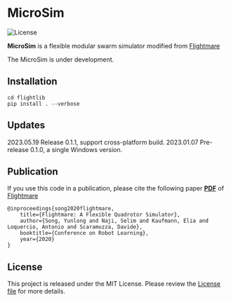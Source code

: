 # MicroSim

![License](https://img.shields.io/badge/License-MIT-blue.svg) 

**MicroSim** is a flexible modular swarm simulator modified from [Flightmare](https://github.com/uzh-rpg/flightmare)

The MicroSim is under development.

## Installation

```
cd flightlib
pip install . --verbose
```

## Updates
2023.05.19 Release 0.1.1, support cross-platform build.
2023.01.07 Pre-release 0.1.0, a single Windows version.

## Publication

If you use this code in a publication, please cite the following paper **[PDF](http://rpg.ifi.uzh.ch/docs/CoRL20_Yunlong.pdf)** of [Flightmare](https://github.com/uzh-rpg/flightmare) 

```
@inproceedings{song2020flightmare,
    title={Flightmare: A Flexible Quadrotor Simulator},
    author={Song, Yunlong and Naji, Selim and Kaufmann, Elia and Loquercio, Antonio and Scaramuzza, Davide},
    booktitle={Conference on Robot Learning},
    year={2020}
}
```

## License
This project is released under the MIT License. Please review the [License file](LICENSE) for more details.
